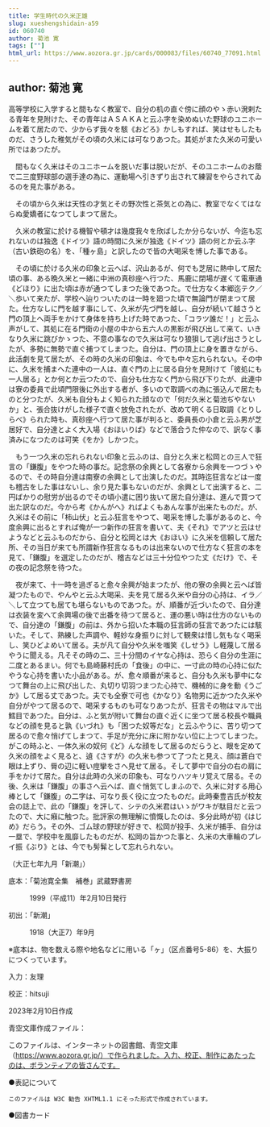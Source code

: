 ```yaml
---
title: 学生時代の久米正雄
slug: xueshengshidain-a59
id: 060740
author: 菊池 寛
tags: [""]
html_url: https://www.aozora.gr.jp/cards/000083/files/60740_77091.html
---
```


## author: 菊池 寛

高等学校に入学すると間もなく教室で、自分の机の直ぐ傍に顔のやゝ赤い溌剌たる青年を見附けた、その青年はＡＳＡＫＡと云ふ字を染めぬいた野球のユニホームを着て居たので、少からず我々を駭《おどろ》かしもすれば、笑はせもしたものだ、さうした稚気がその頃の久米には可なりあつた。其処がまた久米の可愛い所ではあつたが。

　間もなく久米はそのユニホームを脱いだ事は脱いだが、そのユニホームのお蔭で二三度野球部の選手達の為に、運動場へ引きずり出されて練習をやらされてゐるのを見た事がある。

　その頃から久米は天性の才気とその野次性と茶気との為に、教室でなくてはならぬ愛嬌者になつてしまつて居た。

　久米の教室に於ける機智や頓才は幾度我々を欣ばしたか分らないが、今迄も忘れないのは独逸《ドイツ》語の時間に久米が独逸《ドイツ》語の何とか云ふ字（古い鉄砲の名）を、「種ヶ島」と訳したので皆の大喝采を博した事である。

　その頃に於ける久米の印象と云へば、沢山あるが、何でも芝居に熱中して居た頃の事、ある晩久米と一緒に中洲の真砂座へ行つた、馬鹿に閉場が遅くて電車通《どほり》に出た頃は赤が通つてしまつた後であつた。で仕方なく本郷迄テク／＼歩いて来たが、学校へ辿りついたのは一時を廻つた頃で無論門が閉まつて居た。仕方なしに門を越す事にして、久米が先づ門を越し、自分が続いて越さうと門の頂上へ両手をかけて身体を持ち上げた時であつた、「コラツ誰だ！」と云ふ声がして、其処に在る門衛の小屋の中から五六人の黒影が飛び出して来て、いきなり久米に跳びかゝつた、不意の事なので久米は可なり狼狽して逃げ出さうとしたが、多勢に無勢で直ぐ捕つてしまつた。自分は、門の頂上に身を置きながら、此活劇を見て居たが、その時の久米の印象は、今でも中々忘れられない。その中に、久米を捕まへた連中の一人は、直ぐ門の上に居る自分を見附けて「彼処にも一人居る」とか何とか云つたので、自分も仕方なく門から飛び下りたが、此連中は寮の委員で此頃門限後に外出する者が、多いので取調べの為に張込んで居たものと分つたが、久米も自分もよく知られた顔なので「何だ久米と菊池ぢやないか」と、張合抜けがした様子で直ぐ放免されたが、改めて明くる日取調《とりしらべ》られた時も、真砂座へ行つて居た事が判ると、委員長の小倉と云ふ男が芝居好で、自分達とよく大入場《おほいりば》などで落合うた仲なので、訳なく事済みになつたのは可笑《をか》しかつた。

　もう一つ久米の忘れられない印象と云ふのは、自分と久米と松岡との三人で狂言の「鎌腹」をやつた時の事だ。記念祭の余興として各寮から余興を一つづゝやるので、その時自分達は南寮の余興として出演したのだ。其時迄狂言などは一度も稽古をした事はないし、余り見た事もないのだが、余興として出演すると、二円ばかりの慰労が出るのでその頃小遣に困り抜いて居た自分達は、進んで買つて出た訳なのだ。今から考《かんがへ》ればよくもあんな事が出来たものだ。が、久米はその前に「柿山伏」と云ふ狂言をやつて、喝采を博した事があるのと、今度余興に出るとすれば俺が一つ新作の狂言を書いて、夫《それ》でアツと云はせようなどと云ふものだから、自分と松岡とは大《おほい》に久米を信頼して居た所、その当日が来ても所謂新作狂言なるものは出来ないので仕方なく狂言の本を見て、「鎌腹」を選定したのだが、稽古などは三十分位やつた丈《だけ》で、その夜の記念祭を待つた。

　夜が来て、十一時を過ぎると愈々余興が始まつたが、他の寮の余興と云へば皆凝つたもので、やんやと云ふ大喝采、夫を見て居る久米や自分の心持は、イラ／＼して立つても居ても堪らないものであつた。が、順番が近づいたので、自分達は衣装を変へて余興場の後で出番を待つて居ると、運の悪い時は仕方のないもので、自分達の「鎌腹」の前は、外から招いた本職の狂言師の狂言であつたには駭いた。そして、熟練した声調や、軽妙な身振りに対して観衆は惜し気もなく喝采し、笑ひどよめいて居る。夫が凡て自分や久米を嗤笑《しせう》し軽蔑して居るやうに聞える。凡そその時の二、三十分間のイヤな心持は、恐らく自分の生涯に二度とあるまい。何でも島崎藤村氏の「食後」の中に、一寸此の時の心持に似たやうな心持を書いた小品がある。が、愈々順番が来ると、自分も久米も夢中になつて舞台の上に飛び出した、丸切り切羽つまつた心持で、機械的に身を動《うごか》して居る丈であつた。夫でも全寮で可也《かなり》名物男に近かつた久米や自分がやつて居るので、喝采するものも可なりあつたが、狂言その物はマルで出鱈目であつた。自分は、ふと気が附いて舞台の直ぐ近くに坐つて居る校長や職員などの顔を見ると孰《いづれ》も「困つた奴等だな」と云ふやうに、苦り切つて居るので愈々悄げてしまつて、手足が充分に床に附かない位に上つてしまつた。がこの時ふと、一体久米の奴何《ど》んな顔をして居るのだらうと、眼を定めて久米の顔をよく見ると、遉《さすが》の久米も参つて了つたと見え、顔は蒼白で眼は上ずり、脣の辺に軽い痙攣をさへ見せて居る。そして夢中で自分の右の肩に手をかけて居た。自分は此時の久米の印象も、可なりハツキリ覚えて居る。その後、久米は「鎌腹」の事さへ云へば、直ぐ悄気てしまふので、久米に対する用心棒として「鎌腹」の二字は、可なり長く役に立つたものだ。此時秦豊吉氏が校友会の誌上で、此の「鎌腹」を評して、シテの久米君はいゝがワキが駄目だと云つたので、大に癪に触つた。批評家の無理解に憤慨したのは、多分此時が初《はじめ》だらう。その外、ゴム球の野球が好きで、松岡が投手、久米が捕手、自分は一塁で、学校中を風靡したものだが、松岡の旨かつた事と、久米の大車輪のプレイ振《ぶり》とは、今でも髣髴として忘れられない。

（大正七年九月「新潮」）













底本：「菊池寛全集　補巻」武蔵野書房

　　　1999（平成11）年2月10日発行

初出：「新潮」

　　　1918（大正7）年9月

※底本は、物を数える際や地名などに用いる「ヶ」（区点番号5-86）を、大振りにつくっています。

入力：友理

校正：hitsuji

2023年2月10日作成

青空文庫作成ファイル：

このファイルは、インターネットの図書館、青空文庫（https://www.aozora.gr.jp/）で作られました。入力、校正、制作にあたったのは、ボランティアの皆さんです。











●表記について


	このファイルは W3C 勧告 XHTML1.1 にそった形式で作成されています。







●図書カード